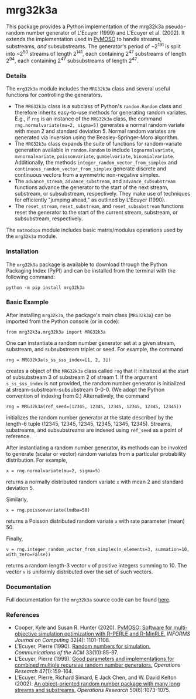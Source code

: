 # mrg32k3a

This package provides a Python implementation of the mrg32k3a pseudo-random number generator of L'Ecuyer (1999) and L'Ecuyer et al. (2002). It extends the implementation used in [PyMOSO](https://github.com/pymoso/PyMOSO#the-pymosoprngmrg32k3a-module) to handle streams, substreams, *and* subsubstreams. The generator's period of ~2<sup>191</sup> is split into ~2<sup>50</sup> streams of length 2<sup>141</sup>, each containing 2<sup>47</sup> substreams of length 2<sup>94</sup>, each containing 2<sup>47</sup> subsubstreams of length 2<sup>47</sup>.

### Details
The `mrg32k3a` module includes the `MRG32k3a` class and several useful functions for controlling the generators.
* The `MRG32k3a` class is a subclass of Python's `random.Random` class and therefore inherits easy-to-use methods for generating random variates. E.g., if `rng` is an instance of the `MRG32k3a` class, the command `rng.normalvariate(mu=2, sigma=5)` generates a normal random variate with mean 2 and standard deviation 5. Normal random variates are generated via inversion using the Beasley-Springer-Moro algorithm.
* The `MRG32k3a` class expands the suite of functions for random-variate generation available in `random.Random` to include `lognormalvariate`, `mvnormalvariate`, `poissonvariate`, `gumbelvariate`, `binomialvariate`. Additionally, the methods `integer_random_vector_from_simplex` and `continuous_random_vector_from_simplex` generate discrete and continuous vectors from a symmetric non-negative simplex.
* The `advance_stream`, `advance_substream`, and `advance_subsubstream` functions advance the generator to the start of the next stream, substream, or subsubstream, respectively.
They make use of techniques for efficiently "jumping ahead," as outlined by L'Ecuyer (1990).
* The `reset_stream`, `reset_substream`, and `reset_subsubstream` functions reset the generator to the start of the current stream, substream, or subsubstream, respectively.

The `matmodops` module includes basic matrix/modulus operations used by the `mrg32k3a` module.

### Installation

The `mrg32k3a` package is available to download through the Python Packaging Index (PyPI) and can be installed from the terminal with the following command:

    python -m pip install mrg32k3a

### Basic Example

After installing `mrg32k3a`, the package's main class (`MRG32k3a`) can be imported from the Python console (or in code):

    from mrg32k3a.mrg32k3a import MRG32k3a

One can instantiate a random number generator set at a given stream, substream, and subsubstream triplet or seed. For example, the command

    rng = MRG32k3a(s_ss_sss_index=[1, 2, 3])

creates a object of the `MRG32k3a` class called `rng` that it initialized at the start of subsubstream 3 of substream 2 of stream 1. If the argument `s_ss_sss_index` is not provided, the random number generator is initialized at stream-substream-subsubstream 0-0-0. (We adopt the Python convention of indexing from 0.) Alternatively, the command

    rng = MRG32k3a(ref_seed=(12345, 12345, 12345, 12345, 12345, 12345))

initializes the random number generator at the state described by the length-6 tuple (12345, 12345, 12345, 12345, 12345, 12345). Streams, substreams, and subsubstreams are indexed using `ref_seed` as a point of reference.

After instantiating a random number generator, its methods can be invoked to generate (scalar or vector) random variates from a particular probability distribution. For example,

    x = rng.normalvariate(mu=2, sigma=5)

returns a normally distributed random variate `x` with mean 2 and standard deviation 5.

Similarly,

    x = rng.poissonvariate(lmdba=50)

returns a Poisson distributed random variate `x` with rate parameter (mean) 50.

Finally,

    v = rng.integer_random_vector_from_simplex(n_elements=3, summation=10, with_zero=False))

returns a random length-3 vector `v` of positive integers summing to 10. The vector `v` is uniformly distributed over the set of such vectors.

### Documentation
Full documentation for the `mrg32k3a` source code can be found [here](https://mrg32k3a.readthedocs.io/en/latest/).

### References
* Cooper, Kyle and Susan R. Hunter (2020). [PyMOSO: Software for multi-objective simulation optimization with R-PERLE and R-MinRLE.](https://pubsonline.informs.org/doi/10.1287/ijoc.2019.0902) *INFORMS Journal on Computing* 32(4): 1101-1108.
* L'Ecuyer, Pierre (1990). [Random numbers for simulation.](https://dl.acm.org/doi/10.1145/84537.84555) *Communications of the ACM* 33(10):85-97.
* L'Ecuyer, Pierre (1999). [Good parameters and implementations for combined multiple recursive random number generators.](https://pubsonline.informs.org/doi/pdf/10.1287/opre.47.1.159) *Operations Research* 47(1):159-164.
* L'Ecuyer, Pierre, Richard Simard, E Jack Chen, and W. David Kelton (2002). [An object-oriented random number package with many long streams and substreams.](https://pubsonline.informs.org/doi/10.1287/opre.50.6.1073.358) *Operations Research* 50(6):1073-1075.
